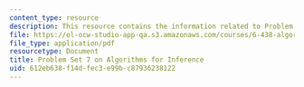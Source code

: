 ```yaml
---
content_type: resource
description: This resource contains the information related to Problem Set 7.
file: https://ol-ocw-studio-app-qa.s3.amazonaws.com/courses/6-438-algorithms-for-inference-fall-2014/612eb638f14dfec3e99bc87936238122_MIT6_438F14_ps7.pdf
file_type: application/pdf
resourcetype: Document
title: Problem Set 7 on Algorithms for Inference
uid: 612eb638-f14d-fec3-e99b-c87936238122
---
```

